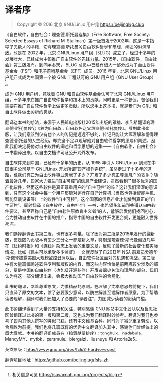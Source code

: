 # 译者序

> Copyright © 2016 北京 GNU/Linux 用户组 <https://beijinglug.club>

《自由软件，自由社会：理查德·斯托曼选集》（Free Software, Free Society: Selected Essays of Richard M. Stallman）第一版首发于2002年，这是一本指导了无数人的书籍，它将理查德·斯托曼的自由软件哲学和思想，阐述的淋漓尽致。也是在 2002 年，北京 GNU/Linux 用户组（BLUG）成立了，经过十多年的发展壮大，已经成为中国推广自由软件的先锋力量。2015年，《自由软件，自由社会》第三版发布。到同年冬天， BLUG 成员中已经有很大一部分成为了自由软件基金会（FSF）和电子前哨基金会（EFF）成员。2016 年春，北京 GNU/Linux 用户组正式成为中国第一个被 GNU 工程认可的 GNU 用户组（GNU User Group）[^trans-1]。

成为 GNU 用户组，意味着 GNU 和自由软件基金会认可了北京 GNU/Linux 用户组，十多年来在推广自由软件哲学和技术上的贡献。同时更是一种督促，督促我们需要在推广自由软件哲学上做更多贡献。所以您手上这本书，就是我们为 GNU 和自由软件做出的新的贡献。

翻译这本书的想法，来源于人民邮电出版社2015年出版的邓楠、李凡希翻译的理查德·斯托曼传记《若为自由故：自由软件之父理查德·斯托曼传》。看到此书出版，让我们意识到仅有他个人的传记是远远不够的，传记只能让大家理解和懂得理查德·斯托曼的人生经历，却完全不足以理解他对自由软件哲学的思考和阐述，因此我们决定将他对自由软件的阐述和哲学思想的选集——《自由软件，自由社会》一书翻译出来，以自由文档许可证公开对外发布。

自由软件来到中国，已经有十多年的历史，从 1998 年引入 GNU/Linux 到现在中国很多公司基于 GNU/Linux 开发所谓“国产操作系统”，虽然走过了十多年的道路，但我们真正为自由软件事业贡献了多少？开发了多少真正尊重用户的软件？随着最近几年，国家大力推进“自主可控”的信息产业建设，虽然看到了很多优秀的国产化软件，然而这些软件是真正尊重用户的“自主可控”的吗？这让我们深深的意识到，只有这个社会中每一个用户都能对运行在自己计算机（当然也包括智能手机、智能穿戴设备等）上的软件“自主可控”，这个国家的信息产业才能做到真正的“自主可控”。同时翻译《自由软件，自由社会》一书，也希望多年前那些遵从自由软件要义，甚至声称自己是“自由软件原教旨主义者”的人，能够启发他们找回初心，合力推动自由软件在中国的推广，指导中国的自由软件开发更合规，更能融入世界潮流。

我们选择翻译此书第三版，也有很多考量。除了因为第三版是2015年发行的最新版，更是因为此版本有至少三分之一都是新文章，特别是理查德·斯托曼最近几年在《纽约时报》和《连线》杂志上发表的重要文章，反映了最新的社会变化和实际情况。比如《民主可以承受多少监督》一文就反映了自2013年 NSA 前雇员爱德华·斯诺登披露美国大规模监控丑闻以后，自由软件社区面对的机遇和挑战。第三版中有大量篇幅阐述软件专利和版权的内容，而这些内容恰恰是前两版较少涉及的部分，更是中国的自由软件（也包括开源软件）开发者很少关注和理解的部分，我们认为将这一部分翻译出来，会极大推动国产自由软件的合规化。

此书的翻译，本着尊重原文，力求精品的原则。在理解了文本意思的前提下，我们只直译了原文的文本，除了必要很少意译，以防曲解甚至误解作者原意。为了帮助读者理解，翻译时我们还加入了必要的“译者注”，力图减少读者的阅读门槛。

此书的翻译得到了大量的支持和关注，特别感谢 GNU 网站中文化团队以及哲思社区曾翻译过此书的第一版和第二版，这也成为我们翻译时的参考。翻译时我们也参考了国内其他人撰写的类似书籍，还有中文维基百科。同时为了减少重复劳动，以合规性为前提，我们也将几篇既有的优秀中文翻译加入其中，感谢他们曾经做出的巨大贡献。本书的翻译组成员有（按贡献量排序）：tonghuix、nadebula、MandyMY、mytbk、persmule、biergaizi、liushuyu 和 Artoria2e5。

英文原版：<http://www.gnu.org/doc/fsfs3-hardcover.pdf>

翻译项目地址：<https://github.com/beijinglug/fsfs-zh>

[^trans-1]: 相关信息可见 <https://savannah.gnu.org/projects/blug>
